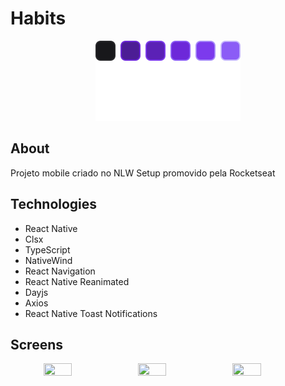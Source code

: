 # Habits

<p align="center">
  <img src="https://github.com/GArticuno/habits-mobile/blob/main/src/assets/logo.svg" />
</p>

## About
Projeto mobile criado no NLW Setup promovido pela Rocketseat

## Technologies
- React Native
- Clsx
- TypeScript
- NativeWind
- React Navigation
- React Native Reanimated
- Dayjs
- Axios
- React Native Toast Notifications

## Screens

<div align="center" style="display: flex;">
  <img src="https://user-images.githubusercontent.com/38440662/213890167-84dd8878-6a83-4f15-a99c-28d768e87b06.jpeg" width="30%" height="30%" />
  <img src="https://user-images.githubusercontent.com/38440662/213890181-96bcc9a2-c1a2-4416-80c7-ab2996ee7003.jpeg" width="30%" height="30%" />
  <img src="https://user-images.githubusercontent.com/38440662/213890199-e790bb1a-0fcf-4ba6-ba8c-0d3f6c77bbca.jpeg" width="30%" height="30%" />
</div>
